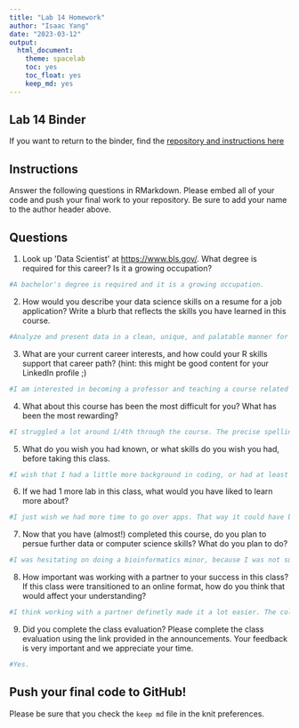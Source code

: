 ```yaml
---
title: "Lab 14 Homework"
author: "Isaac Yang"
date: "2023-03-12"
output:
  html_document: 
    theme: spacelab
    toc: yes
    toc_float: yes
    keep_md: yes
---
```


## Lab 14 Binder
If you want to return to the binder, find the [repository and instructions here](https://github.com/hehouts/lab14_binder)

## Instructions
Answer the following questions in RMarkdown. Please embed all of your code and push your final work to your repository. Be sure to add your name to the author header above.


## Questions

1. Look up 'Data Scientist' at https://www.bls.gov/. What degree is required for this career? Is it a growing occupation?  

```r
#A bachelor's degree is required and it is a growing occupation.
```


2. How would you describe your data science skills on a resume for a job application? Write a blurb that reflects the skills you have learned in this course. 

```r
#Analyze and present data in a clean, unique, and palatable manner for others to look at.
```


3. What are your current career interests, and how could your R skills support that career path? (hint: this might be good content for your LinkedIn profile ;)

```r
#I am interested in becoming a professor and teaching a course related to biology or chemistry. R could help me in the research work I have to do, aiding me in data analysis. 
```


4. What about this course has been the most difficult for you? What has been the most rewarding?

```r
#I struggled a lot around 1/4th through the course. The precise spellings and random errors made it really frustrating at times. I found the ggplot part to be super rewarding as I was finally able to see the fruits of my labor.
```


5. What do you wish you had known, or what skills do you wish you had, before taking this class.

```r
#I wish that I had a little more background in coding, or had at least some knowledge of what it was like. That would have been incredibly helpful at times. 
```


6. If we had 1 more lab in this class, what would you have liked to learn more about?

```r
#I just wish we had more time to go over apps. That way it could have been broken down more and made easier to understand. I feel like we had to rush through it a bit and it was sort of confusing. 
```


7. Now that you have (almost!) completed this course, do you plan to persue further data or computer science skills? What do you plan to do?

```r
#I was hesitating on doing a bioinformatics minor, because I was not sure if I would like working with data. This course showed me that I found data science to actually be very fun. I will probably try to find an internship related to this, or do more coursework using R.
```


8. How important was working with a partner to your success in this class? If this class were transitioned to an online format, how do you think that would affect your understanding?

```r
#I think working with a partner definetly made it a lot easier. The collaborative environment definetly made coding for the first time less daunting. Since everyone was around the same skill level, it never felt like I was behind. I think an online format would make it harder to connect and have a relationship with my peers.
```


9. Did you complete the class evaluation? Please complete the class evaluation using the link provided in the announcements. Your feedback is very important and we appreciate your time.

```r
#Yes.
```


## Push your final code to GitHub!
Please be sure that you check the `keep md` file in the knit preferences. 
